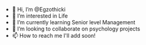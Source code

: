 - 👋 Hi, I’m @Egzothicki
- 👀 I’m interested in Life
- 🌱 I’m currently learning Senior level Management
- 💞️ I’m looking to collaborate on psychology projects
- 📫 How to reach me I'll add soon!

<!---
Egzothicki/Egzothicki is a ✨ special ✨ repository because its `README.md` (this file) appears on your GitHub profile.
You can click the Preview link to take a look at your changes.
--->
